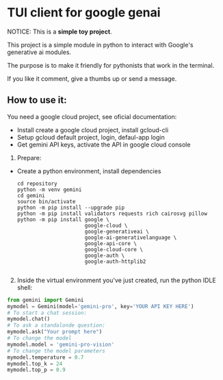 # TUI client for google genai

NOTICE: This is a **simple toy project**.

This project is a simple module in python to interact with Google's generative ai modules.

The purpose is to make it friendly for pythonists that work in the terminal.

If you like it comment, give a thumbs up or send a message.

## How to use it:

You need a google cloud project, see oficial documentation:

- Install create a google cloud project, install gcloud-cli
- Setup gcloud default project, login, defaul-app login
- Get gemini API keys, activate the API in google cloud console

1. Prepare:

- Create a python environment, install dependencies
    ```shell
    cd repository
    python -m venv gemini
    cd gemini
    source bin/activate
    python -m pip install --upgrade pip
    python -m pip install validators requests rich cairosvg pillow
    python -m pip install google \
                          google-cloud \
                          google-generativeai \
                          google-ai-generativelanguage \
                          google-api-core \
                          google-cloud-core \
                          google-auth \
                          google-auth-httplib2 


    ```

2. Inside the virtual environment you've just created, run the python IDLE shell:

```python
from gemini import Gemini
mymodel = Gemini(model='gemini-pro', key='YOUR API KEY HERE')
# To start a chat session:
mymodel.chat() 
# To ask a standalonde question:
mymodel.ask("Your prompt here")
# To change the model
mymodel.model = 'gemini-pro-vision'
# To change the model parameters
mymodel.temperature = 0.7
mymodel.top_k = 24
mymodel.top_p = 0.9
```


